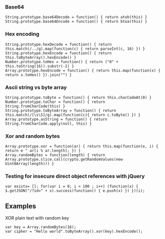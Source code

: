 ### Base64

    String.prototype.base64Decode = function() { return atob(this) }
    String.prototype.base64Encode = function() { return btoa(this) }


### Hex encoding 

    String.prototype.hexDecode = function() { return this.match(/../g).map(function(c) { return parseInt(c, 16) }) }
    String.prototype.hexEncode = function() { return this.toByteArray().hexEncode() }
    Number.prototype.toHex = function() { return ("0" + this.toString(16)).substr(-2) }
    Array.prototype.hexEncode = function() { return this.map(function(x) { return x.toHex() }).join("") }

### Ascii string vs byte array

    String.prototype.toByte = function() { return this.charCodeAt(0) }
    Number.prototype.toChar = function() { return String.fromCharCode(this) }
    String.prototype.toByteArray = function() { return this.match(/[\s\S]/g).map(function(c){ return c.toByte() }) }
    Array.prototype.asString = function() { return String.fromCharCode.apply(null, this) }

### Xor and random bytes

    Array.prototype.xor = function(ar) { return this.map(function(e, i) { return e ^ ar[i % ar.length]; }) }
    Array.randomBytes = function(length) { return Array.prototype.slice.call(crypto.getRandomValues(new Uint8Array(length))) }

### Testing for insecure direct object references with jQuery

    var exists= []; for(var i = 0; i < 100 ; i++) (function(x) { $.getJSON("/?id=" + x).success(function() { e.push(x) }) })(i);

## Examples
XOR plain text with random key

    var key = Array.randomBytes(16);
    var cipher = "Hello world".toByteArray().xor(key).hexEncode();


